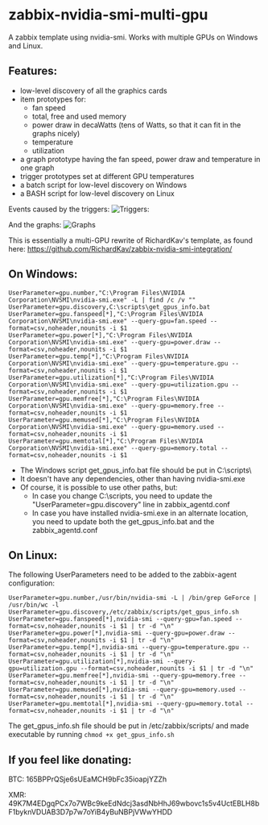 # zabbix-nvidia-smi-multi-gpu
A zabbix template using nvidia-smi. Works with multiple GPUs on Windows and Linux. 

## Features: 

- low-level discovery of all the graphics cards
- item prototypes for:
  - fan speed
  - total, free and used memory
  - power draw in decaWatts (tens of Watts, so that it can fit in the graphs nicely)
  - temperature
  - utilization
- a graph prototype having the fan speed, power draw and temperature in one graph
- trigger prototypes set at different GPU temperatures
- a batch script for low-level discovery on Windows
- a BASH script for low-level discovery on Linux

Events caused by the triggers:
![Triggers:](https://steemitimages.com/DQmNbgRSxa7LRbaaJszCdHbDEPM5wwCpKGUFJtibWEsBwTY/image.png)

And the graphs: 
![Graphs](https://steemitimages.com/DQmPSwfNoERQ13wrR8YeqdjSfDJpAiECXKSMzUjwaoLYkaG/image.png)

This is essentially a multi-GPU rewrite of RichardKav's template, as found here: https://github.com/RichardKav/zabbix-nvidia-smi-integration/

## On Windows:

```
UserParameter=gpu.number,"C:\Program Files\NVIDIA Corporation\NVSMI\nvidia-smi.exe" -L | find /c /v ""
UserParameter=gpu.discovery,C:\scripts\get_gpus_info.bat
UserParameter=gpu.fanspeed[*],"C:\Program Files\NVIDIA Corporation\NVSMI\nvidia-smi.exe" --query-gpu=fan.speed --format=csv,noheader,nounits -i $1
UserParameter=gpu.power[*],"C:\Program Files\NVIDIA Corporation\NVSMI\nvidia-smi.exe" --query-gpu=power.draw --format=csv,noheader,nounits -i $1
UserParameter=gpu.temp[*],"C:\Program Files\NVIDIA Corporation\NVSMI\nvidia-smi.exe" --query-gpu=temperature.gpu --format=csv,noheader,nounits -i $1
UserParameter=gpu.utilization[*],"C:\Program Files\NVIDIA Corporation\NVSMI\nvidia-smi.exe" --query-gpu=utilization.gpu --format=csv,noheader,nounits -i $1
UserParameter=gpu.memfree[*],"C:\Program Files\NVIDIA Corporation\NVSMI\nvidia-smi.exe" --query-gpu=memory.free --format=csv,noheader,nounits -i $1
UserParameter=gpu.memused[*],"C:\Program Files\NVIDIA Corporation\NVSMI\nvidia-smi.exe" --query-gpu=memory.used --format=csv,noheader,nounits -i $1
UserParameter=gpu.memtotal[*],"C:\Program Files\NVIDIA Corporation\NVSMI\nvidia-smi.exe" --query-gpu=memory.total --format=csv,noheader,nounits -i $1
```

* The Windows script get_gpus_info.bat file should be put in C:\scripts\
* It doesn't have any dependencies, other than having nvidia-smi.exe
* Of course, it is possible to use other paths, but: 
  * In case you change C:\scripts\, you need to update the "UserParameter=gpu.discovery" line in zabbix_agentd.conf
  * In case you have installed nvidia-smi.exe in an alternate location, you need to update both the get_gpus_info.bat and the zabbix_agentd.conf

## On Linux: 

The following UserParameters need to be added to the zabbix-agent configuration: 

```
UserParameter=gpu.number,/usr/bin/nvidia-smi -L | /bin/grep GeForce | /usr/bin/wc -l
UserParameter=gpu.discovery,/etc/zabbix/scripts/get_gpus_info.sh
UserParameter=gpu.fanspeed[*],nvidia-smi --query-gpu=fan.speed --format=csv,noheader,nounits -i $1 | tr -d "\n"
UserParameter=gpu.power[*],nvidia-smi --query-gpu=power.draw --format=csv,noheader,nounits -i $1 | tr -d "\n"
UserParameter=gpu.temp[*],nvidia-smi --query-gpu=temperature.gpu --format=csv,noheader,nounits -i $1 | tr -d "\n"
UserParameter=gpu.utilization[*],nvidia-smi --query-gpu=utilization.gpu --format=csv,noheader,nounits -i $1 | tr -d "\n"
UserParameter=gpu.memfree[*],nvidia-smi --query-gpu=memory.free --format=csv,noheader,nounits -i $1 | tr -d "\n"
UserParameter=gpu.memused[*],nvidia-smi --query-gpu=memory.used --format=csv,noheader,nounits -i $1 | tr -d "\n"
UserParameter=gpu.memtotal[*],nvidia-smi --query-gpu=memory.total --format=csv,noheader,nounits -i $1 | tr -d "\n"
```

The get_gpus_info.sh file should be put in /etc/zabbix/scripts/ and made executable by running ```chmod +x get_gpus_info.sh```

## If you feel like donating:

BTC: 165BPPrQSje6sUEaMCH9bFc35ioapjYZZh

XMR: 49K7M4EDgqPCx7o7WBc9keEdNdcj3asdNbHhJ69wbovc1s5v4UctEBLH8bF1byknVDUAB3D7p7w7oYiB4yBuNBPjVWwYHDD

